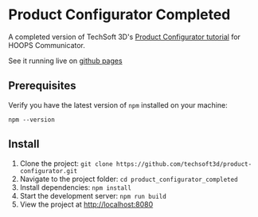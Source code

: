 # Product Configurator Completed

A completed version of TechSoft 3D's [Product Configurator tutorial](https://docs.techsoft3d.com/communicator/latest/build/tutorials/product-configurator/01.html) for HOOPS Communicator.

See it running live on [github pages](https://techsoft3d.github.io/product-configurator/)

## Prerequisites

Verify you have the latest version of `npm` installed on your machine:

`npm --version`

## Install

1. Clone the project: `git clone https://github.com/techsoft3d/product-configurator.git`
2. Navigate to the project folder: `cd product_configurator_completed`
3. Install dependencies: `npm install`
4. Start the development server: `npm run build`
5. View the project at [http://localhost:8080](http://localhost:8080)